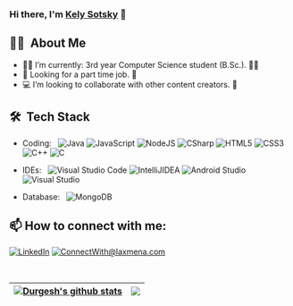 ### Hi there, I'm [Kely Sotsky](https://github.com/kelysot) 👋

## 👩‍💼 &nbsp;About Me 
- 👩‍🎓 I’m currently: 3rd year Computer Science student (B.Sc.). 👩‍💻
- 🏢 Looking for a part time job. 💼
- 💻 I’m looking to collaborate with other content creators. 👫

## 🛠 &nbsp;Tech Stack 
- Coding: &nbsp;
  ![Java](https://img.shields.io/badge/-Java-333333?style=flat&logo=Java)
  ![JavaScript](https://img.shields.io/badge/-JavaScript-333333?style=flat&logo=javascript)
  ![NodeJS](https://img.shields.io/badge/-node.js-333333?style=flat&logo=node.js)
  ![CSharp](https://img.shields.io/badge/-C%23-333333?style=flat&logo=c-sharp&logoColor=6d4a80)
  ![HTML5](https://img.shields.io/badge/-HTML5-333333?style=flat-square&logo=html5)
  ![CSS3](https://img.shields.io/badge/-CSS3-333333?style=flat-square&logo=css3)
  ![C++](https://img.shields.io/badge/-C++-333333?style=flat&logo=C++)
  ![C](https://img.shields.io/badge/-C-333333?style=flat&logo=C)

- IDEs: &nbsp;
  ![Visual Studio Code](https://img.shields.io/badge/-Visual%20Studio%20Code-333333?style=flat&logo=Visual%20Studio%20Code)
  ![IntelliJIDEA](https://img.shields.io/badge/-IntelliJIDEA-333333?style=flat&logo=IntelliJIDEA)
  ![Android Studio](https://img.shields.io/badge/-Android%20Studio-333333?style=flat&logo=Android%20Studio)
  ![Visual Studio](https://img.shields.io/badge/-Visual%20Studio-333333?style=flat&logo=Visual%20Studio)

- Database: &nbsp;
  ![MongoDB](https://img.shields.io/badge/-MongoDB-333333?style=flat&logo=MongoDB)


## 📫 How to connect with me: 

<a href="https://www.linkedin.com/in/kely-sotsky-95b7b5202/">![LinkedIn](https://img.shields.io/badge/LinkedIn-0077B5?style=for-the-badge&logo=linkedin&logoColor=white)</a> <a href="mailto:Kelysot@gmail.com">![ConnectWith@laxmena.com](https://img.shields.io/badge/Gmail-D14836?style=for-the-badge&logo=gmail&logoColor=white)</a> 

<br>

| <a href="https://github.com/anuraghazra/github-readme-stats"><img align="center" src="https://github-readme-stats.vercel.app/api?username=kelysot&show_icons=true&include_all_commits=true&theme=buefy&hide_border=true" alt="Durgesh's github stats" /></a> | <a href="https://github.com/anuraghazra/github-readme-stats"><img align="center" src="https://github-readme-stats.vercel.app/api/top-langs/?username=kelysot&layout=compact&theme=buefy&hide_border=true" /></a> |
| ------------- | ------------- |


